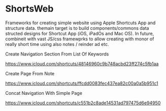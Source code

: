 # ShortsWeb
Frameworks for creating simple website using Apple Shortcuts App and structure data. themain target is to build components/commons data structed designs for Shortcut App (iOS, iPadOs and Mac OS). In future, combineit with vast JS/css framewprks to allow creating with monor of really short time using also notes / reinder ad etc.


Create Navigation Section From List Of Keywords

https://www.icloud.com/shortcuts/48146960c9b748acbd23ff274c5fb1aa

Create Page From Note

https://www.icloud.com/shortcuts/ffcdd0083fec437ea82c00a0a5b951c1

Concat Navigation With Simple Page

https://www.icloud.com/shortcuts/c551b2c8ade14531ad797475d6e94950

